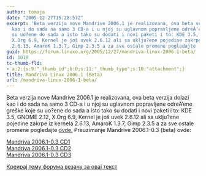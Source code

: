 ```yaml
---
author: tomaja
date: "2005-12-27T15:28:57Z"
excerpt: 'Beta verzija nove Mandrive 2006.1 je realizovana, ova beta verzija dolazi
  kao i do sada na samo 3 CD-a i u njoj su uglavnom popravljene odreÄ‘ene greške koje
  su uo?ene do sada a isto tako su dodati i novi paketi i to: KDE 3.5, GNOME 2.12,
  X.Org 6.9, Kernel je još uvek 2.6.12 ali sa uklju?ene pojedine zakrpe iz kernela
  2.6.13, AmaroK 1.3.7, Gimp 2.3.5 a za sve ostale promene pogledajte  <a href="http://qa.mandriva.com/twiki/bin/view/Main/DistroChangelog">ovde.</a> '
guid: https://forum.linuxo.org/2005/12/27/mandriva-linux-2006-1-beta/
id: 1018
tc-thumb-fld:
- a:2:{s:9:"_thumb_id";b:0;s:11:"_thumb_type";s:10:"attachment";}
title: Mandriva Linux 2006.1 (Beta)
url: /mandriva-linux-2006-1-beta/
---
```

Beta verzija nove Mandrive 2006.1 je realizovana, ova beta verzija dolazi kao i do sada na samo 3 CD-a i u njoj su uglavnom popravljene odreÄ‘ene greške koje su uo?ene do sada a isto tako su dodati i novi paketi i to: KDE 3.5, GNOME 2.12, X.Org 6.9, Kernel je još uvek 2.6.12 ali sa uklju?ene pojedine zakrpe iz kernela 2.6.13, AmaroK 1.3.7, Gimp 2.3.5 a za sve ostale promene pogledajte [ovde.](http://qa.mandriva.com/twiki/bin/view/Main/DistroChangelog) <!--break-->Preuzimanje Mandrive 2006.1-0.3 (beta) ovde:

  
[Mandriva 2006.1-0.3 CD1](ftp://ftp.gtlib.cc.gatech.edu/pub/mandrake/devel/iso/2006.1/i586/Mandriva-Linux-Free-2006.1-0.3-CD1.i586.iso)  
[Mandriva 2006.1-0.3 CD2](ftp://ftp.phys.ttu.edu/pub/mandrakelinux/devel/iso/2006.1/i586/Mandriva-Linux-Free-2006.1-0.3-CD2.i586.iso)  
[Mandriva 2006.1-0.3 CD3](ftp://mandrake.mirrors.pair.com/Mandrakelinux/devel/iso/2006.1/i586/Mandriva-Linux-Free-2006.1-0.3-CD3.i586.iso) 

[Креирај тему форума везану за овај текст](https://linuxo.org/nova-tema-na-forumu/?se_pid=1018)